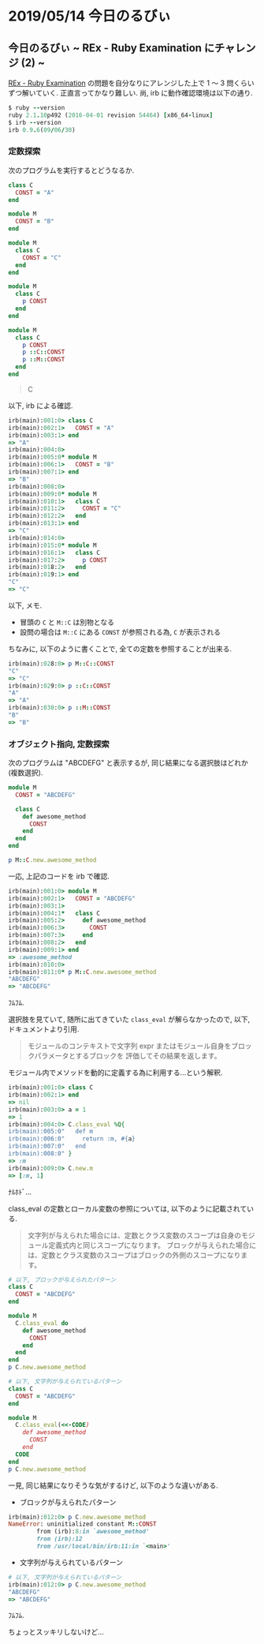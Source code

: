 # 2019/05/14 今日のるびぃ

## 今日のるびぃ ~ REx - Ruby Examination にチャレンジ (2) ~

[REx - Ruby Examination](https://rex.libertyfish.co.jp/) の問題を自分なりにアレンジした上で 1 〜 3 問くらいずつ解いていく. 正直言ってかなり難しい. 尚, irb に動作確認環境は以下の通り.

```ruby
$ ruby --version
ruby 2.1.10p492 (2016-04-01 revision 54464) [x86_64-linux]
$ irb --version
irb 0.9.6(09/06/30)
```

### 定数探索

次のプログラムを実行するとどうなるか.

```ruby
class C
  CONST = "A"
end

module M
  CONST = "B"
end

module M
  class C
    CONST = "C"
  end
end

module M
  class C
    p CONST
  end
end

module M
  class C
    p CONST
    p ::C::CONST
    p ::M::CONST
  end
end
```

> C

以下, irb による確認.

```ruby
irb(main):001:0> class C
irb(main):002:1>   CONST = "A"
irb(main):003:1> end
=> "A"
irb(main):004:0> 
irb(main):005:0* module M
irb(main):006:1>   CONST = "B"
irb(main):007:1> end
=> "B"
irb(main):008:0> 
irb(main):009:0* module M
irb(main):010:1>   class C
irb(main):011:2>     CONST = "C"
irb(main):012:2>   end
irb(main):013:1> end
=> "C"
irb(main):014:0> 
irb(main):015:0* module M
irb(main):016:1>   class C
irb(main):017:2>     p CONST
irb(main):018:2>   end
irb(main):019:1> end
"C"
=> "C"
```

以下, メモ.

* 冒頭の `C` と `M::C` は別物となる
* 設問の場合は `M::C` にある `CONST` が参照される為, `C` が表示される

ちなみに, 以下のように書くことで, 全ての定数を参照することが出来る.

```ruby
irb(main):028:0> p M::C::CONST
"C"
=> "C"
irb(main):029:0> p ::C::CONST
"A"
=> "A"
irb(main):030:0> p ::M::CONST
"B"
=> "B"
```

### オブジェクト指向, 定数探索

次のプログラムは "ABCDEFG" と表示するが, 同じ結果になる選択肢はどれか (複数選択).

```ruby
module M
  CONST = "ABCDEFG"

  class C
    def awesome_method
      CONST
    end
  end
end

p M::C.new.awesome_method
```

一応, 上記のコードを irb で確認.

```ruby
irb(main):001:0> module M
irb(main):002:1>   CONST = "ABCDEFG"
irb(main):003:1> 
irb(main):004:1*   class C
irb(main):005:2>     def awesome_method
irb(main):006:3>       CONST
irb(main):007:3>     end
irb(main):008:2>   end
irb(main):009:1> end
=> :awesome_method
irb(main):010:0> 
irb(main):011:0* p M::C.new.awesome_method
"ABCDEFG"
=> "ABCDEFG"
```

ﾌﾑﾌﾑ.

選択肢を見ていて, 随所に出てきていた `class_eval` が解らなかったので, 以下, ドキュメントより引用.

> モジュールのコンテキストで文字列 expr またはモジュール自身をブロックパラメータとするブロックを 評価してその結果を返します。

モジュール内でメソッドを動的に定義する為に利用する...という解釈.

```ruby
irb(main):001:0> class C
irb(main):002:1> end
=> nil
irb(main):003:0> a = 1
=> 1
irb(main):004:0> C.class_eval %Q{
irb(main):005:0"   def m
irb(main):006:0"     return :m, #{a}
irb(main):007:0"   end
irb(main):008:0" }
=> :m
irb(main):009:0> C.new.m
=> [:m, 1]
```

ﾅﾙﾎﾄﾞ...

class_eval の定数とローカル変数の参照については, 以下のように記載されている.

> 文字列が与えられた場合には、定数とクラス変数のスコープは自身のモジュール定義式内と同じスコープになります。 ブロックが与えられた場合には、定数とクラス変数のスコープはブロックの外側のスコープになります。

```ruby
# 以下, ブロックが与えられたパターン 
class C
  CONST = "ABCDEFG"
end

module M
  C.class_eval do
    def awesome_method
      CONST
    end
  end
end
p C.new.awesome_method

# 以下, 文字列が与えられているパターン
class C
  CONST = "ABCDEFG"
end

module M
  C.class_eval(<<-CODE)
    def awesome_method
      CONST
    end
  CODE
end
p C.new.awesome_method
```

一見, 同じ結果になりそうな気がするけど, 以下のような違いがある.

* ブロックが与えられたパターン

```ruby
irb(main):012:0> p C.new.awesome_method
NameError: uninitialized constant M::CONST
        from (irb):8:in `awesome_method'
        from (irb):12
        from /usr/local/bin/irb:11:in `<main>'
```

* 文字列が与えられているパターン

```ruby
# 以下, 文字列が与えられているパターン
irb(main):012:0> p C.new.awesome_method
"ABCDEFG"
=> "ABCDEFG"
```

ﾌﾑﾌﾑ.

ちょっとスッキリしないけど...
